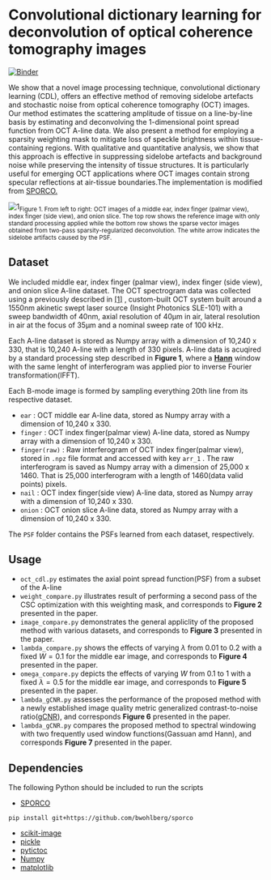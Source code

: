 # Convolutional dictionary learning for deconvolution of optical coherence tomography images

[![Binder](https://mybinder.org/badge_logo.svg)](https://mybinder.org/v2/gh/young-oct/OCT_jupyter.git/HEAD)

We show that a novel image processing technique, convolutional dictionary learning (CDL), offers an effective method of removing sidelobe artefacts and stochastic noise from optical coherence tomography (OCT) images. Our method estimates the scattering amplitude of tissue on a line-by-line basis by estimating and deconvolving the 1-dimensional point spread function from OCT A-line data. We also present a method for employing a sparsity weighting mask to mitigate loss of speckle brightness within tissue-containing regions. With qualitative and quantitative analysis, we show that this approach is effective in suppressing sidelobe artefacts and background noise while preserving the intensity of tissue structures. It is particularly useful for emerging OCT applications where OCT images contain strong specular reflections at air-tissue boundaries.The implementation is modified from [SPORCO.](https://github.com/bwohlberg/sporco)

![1](https://tva1.sinaimg.cn/large/008i3skNgy1greyz4w0dwj318g0p0wom.jpg)<sub>Figure 1. From left to right: OCT images of a middle ear, index finger (palmar view), index finger (side view), and onion slice. The top row shows the reference image with only standard processing applied while the bottom row shows the sparse vector images obtained from two-pass sparsity-regularized deconvolution. The white arrow indicates the sidelobe artifacts caused by the PSF. <sub>



## Dataset

We included middle ear, index finger (palmar view), index finger (side view), and onion slice A-line dataset. The OCT spectrogram data was collected using a previously described in [[1]](https://www.osapublishing.org/boe/fulltext.cfm?uri=boe-7-11-4621&amp;id=352647) , custom-built OCT system built around a 1550nm akinetic swept laser source (Insight Photonics SLE-101) with a sweep bandwidth of 40nm, axial resolution of 40µm in air, lateral resolution in air at the focus of 35µm and a nominal sweep rate of 100 kHz. 

Each A-line dataset is stored as Numpy array with a dimension of 10,240 x 330, that is 10,240 A-line with a length of 330 pixels. A-line data is acuqired by a standard processing step described in  **Figure 1**, where a <u>**Hann**</u> window with the same lenght of interferogram was applied pior to inverse Fourier transformation(IFFT).

Each B-mode image is formed by sampling everything 20th line from its respective dataset. 

-  `ear` : OCT middle ear A-line data, stored as Numpy array with a dimension of 10,240 x 330. 
-  `finger` : OCT index finger(palmar view) A-line data, stored as Numpy array with a dimension of 10,240 x 330. 
-  `finger(raw)` : Raw interferogram of  OCT index finger(palmar view), stored in  `.npz`  file format and accessed with key  `arr_1` . The raw interferogram is saved as Numpy array with a dimension of 25,000 x 1460. That is 25,000 interferogram with a length of 1460(data valid points) pixels. 
-  `nail` : OCT index finger(side view) A-line data, stored as Numpy array with a dimension of 10,240 x 330. 
-  `onion` : OCT onion slice A-line data, stored as Numpy array with a dimension of 10,240 x 330. 

The  `PSF` folder contains the PSFs learned from each dataset, respectively. 



## Usage

- `oct_cdl.py` estimates the axial point spread function(PSF) from a subset of the A-line
- `weight_compare.py` illustrates result of performing a second pass of the CSC optimization with this weighting mask, and corresponds to **Figure 2** presented in the paper. 
- `image_compare.py` demonstrates the general appliclity of the proposed method with various datasets, and corresponds to  **Figure 3** presented in the paper. 
- `lambda_compare.py` shows the effects of varying $\lambda$ from 0.01 to 0.2 with a fixed $W=0.1$ for the middle ear image,  and corresponds to **Figure 4** presented in the paper. 
-  `omega_compare.py`  depicts the effects of varying  $W$ from 0.1 to 1 with a fixed  $\lambda=0.5$ for the middle ear image,  and corresponds to **Figure 5** presented in the paper. 
- `lambda_gCNR.py` assesses the performance of the proposed method with a newly established image quality metric generalized contrast-to-noise ratio([gCNR](https://ieeexplore.ieee.org/document/8580101)), and corresponds **Figure 6** presented in the paper. 
- `lambda_gCNR.py`  compares the proposed method to spectral windowing with two frequently used window functions(Gassuan amd Hann),  and corresponds **Figure 7** presented in the paper. 

## Dependencies 

The following Python should be included to run the scripts

- [SPORCO](https://github.com/bwohlberg/sporco)

```
pip install git+https://github.com/bwohlberg/sporco
```

- [scikit-image](https://scikit-image.org/ )
- [pickle](https://docs.python.org/3/library/pickle.html)
- [pytictoc](https://pypi.org/project/pytictoc/)
- [Numpy](https://numpy.org/)
- [matplotlib](https://matplotlib.org/)

